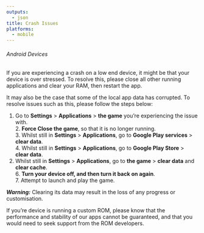 ```yaml
---
outputs:
  - json
title: Crash Issues
platforms:
  - mobile
---
```

###### Android Devices

If you are experiencing a crash on a low end device, it might be that your device is over stressed. To resolve this, please close all other running applications and clear your RAM, then restart the app.

It may also be the case that some of the local app data has corrupted. To resolve issues such as this, please follow the steps below:

1. Go to **Settings** > **Applications** > **the game** you’re experiencing the issue with.\
   2. **Force Close the game**, so that it is no longer running.\
   3. Whilst still in **Settings** > **Applications**, go to **Google Play services** > **clear data**.\
   4. Whilst still in **Settings** > **Applications**, go to **Google Play Store** > **clear data**.
2. Whilst still in **Settings** > **Applications**, go to **the game** > **clear data** and **clear cache**.\
   6. **Turn your device off, and then turn it back on again**.\
   7. Attempt to launch and play the game.

***Warning:*** Clearing its data may result in the loss of any progress or customisation.

If you’re device is running a custom ROM, please know that the performance and stability of our apps cannot be guaranteed, and that you would need to seek support from the ROM developers.